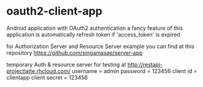 # oauth2-client-app
Android application with OAuth2 authentication
a fancy feature of this application is automatically refresh token if 'access_token' is expired


for Authorization Server and Resource Server example you can find at this repository
        https://github.com/singamasae/server-app

temporary Auth & resource server for testing at
        http://restapi-projectlatte.rhcloud.com/
        username = admin
        password = 123456
        client id = clientapp
        client secret = 123456




